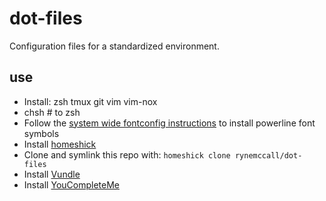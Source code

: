 # dot-files

Configuration files for a standardized environment.

## use

* Install: zsh tmux git vim vim-nox
* chsh # to zsh
* Follow the [system wide fontconfig instructions](http://askubuntu.com/questions/283908/how-can-i-install-and-use-powerline-plugin) to install powerline font symbols
* Install [homeshick](https://github.com/andsens/homeshick)
* Clone and symlink this repo with: `homeshick clone rynemccall/dot-files`
* Install [Vundle](https://github.com/gmarik/Vundle.vim)
* Install [YouCompleteMe](https://github.com/Valloric/YouCompleteMe)
